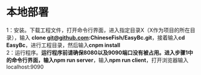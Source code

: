 # 本地部署

1：安装。下载工程文件，打开命令行界面，进入指定目录X（X作为项目的所在目录），输入 **clone git@github.com:ChineseFish/EasyBc.git**，接着输入**cd EasyBc**，进行工程目录，然后输入**cnpm install**  
2：运行程序。**运行程序前请确保8080以及9090端口没有被占用。**进入步骤1中的命令行界面，输入**npm run server**，输入**npm run client**，打开浏览器输入localhost:9090